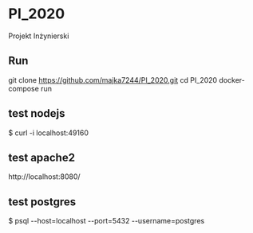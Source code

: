 # PI_2020
Projekt Inżynierski 
## Run 
git clone https://github.com/majka7244/PI_2020.git
cd PI_2020
docker-compose run 
## test nodejs 
$ curl -i localhost:49160
## test apache2
http://localhost:8080/
## test postgres 
$ psql --host=localhost --port=5432 --username=postgres
